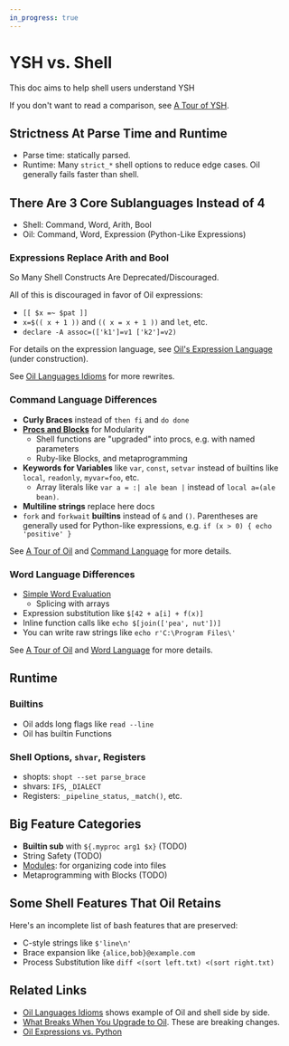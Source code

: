```yaml
---
in_progress: true
---
```


YSH vs. Shell
==========================

This doc aims to help shell users understand YSH

If you don't want to read a comparison, see [A Tour of YSH](ysh-tour.html).

<div id="toc">
</div>

## Strictness At Parse Time and Runtime

- Parse time: statically parsed.
- Runtime: Many `strict_*` shell options to reduce edge cases.  Oil generally
  fails faster than shell.

## There Are 3 Core Sublanguages Instead of 4

- Shell: Command, Word, Arith, Bool
- Oil: Command, Word, Expression (Python-Like Expressions)

### Expressions Replace Arith and Bool

So Many Shell Constructs Are Deprecated/Discouraged.

All of this is discouraged in favor of Oil expressions:

- `[[ $x =~ $pat ]]`
- `x=$(( x + 1 ))` and `(( x = x + 1 ))` and `let`, etc.
- `declare -A assoc=(['k1']=v1 ['k2']=v2)`

For details on the expression language, see [Oil's Expression
Language](expression-language.html) (under construction).

See [Oil Languages Idioms](idioms.html) for more rewrites.

### Command Language Differences

- **Curly Braces** instead of `then fi` and `do done`
- **[Procs and Blocks](proc-block-func.html)** for Modularity
  - Shell functions are "upgraded" into procs, e.g. with named parameters
  - Ruby-like Blocks, and metaprogramming
- **Keywords for Variables** like `var`, `const`, `setvar` instead of builtins
  like `local`, `readonly`, `myvar=foo`, etc.
  - Array literals like `var a = :| ale bean |` instead of `local a=(ale bean)`.
- **Multiline strings** replace here docs
- `fork` and `forkwait` **builtins** instead of `&` and `()`.  Parentheses are
  generally used for Python-like expressions, e.g. `if (x > 0) { echo
  'positive' }`

See [A Tour of Oil](oil-language-tour.html) and [Command
Language](command-language.html) for more details.

### Word Language Differences

- [Simple Word Evaluation](simple-word-eval.html)
  - Splicing with arrays
- Expression substitution like `$[42 + a[i] + f(x)]`
- Inline function calls like `echo $[join(['pea', nut'])]`
- You can write raw strings like `echo r'C:\Program Files\'`

See [A Tour of Oil](oil-language-tour.html) and [Word
Language](word-language.html) for more details.

## Runtime

### Builtins

- Oil adds long flags like `read --line`
- Oil has builtin Functions

### Shell Options, `shvar`, Registers

- shopts: `shopt --set parse_brace`
- shvars: `IFS`, `_DIALECT`
- Registers: `_pipeline_status`, `_match()`, etc.

## Big Feature Categories

- **Builtin sub** with `${.myproc arg1 $x}` (TODO)
- String Safety (TODO)
- [Modules](modules.html): for organizing code into files
- Metaprogramming with Blocks (TODO)

## Some Shell Features That Oil Retains

Here's an incomplete list of bash features that are preserved:

- C-style strings like `$'line\n'`
- Brace expansion like `{alice,bob}@example.com`
- Process Substitution like `diff <(sort left.txt) <(sort right.txt)`

## Related Links

- [Oil Languages Idioms](idioms.html) shows example of Oil and shell side by
  side.
- [What Breaks When You Upgrade to Oil](upgrade-breakage.html).  These are
  breaking changes.
- [Oil Expressions vs. Python](oil-vs-python.html)
